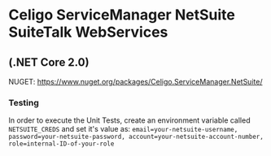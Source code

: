 # Celigo ServiceManager NetSuite SuiteTalk WebServices
## (.NET Core 2.0)

NUGET:
https://www.nuget.org/packages/Celigo.ServiceManager.NetSuite/

### Testing
In order to execute the Unit Tests, create an environment variable called `NETSUITE_CREDS` and set it's value as:
`email=your-netsuite-username, password=your-netsuite-password, account=your-netsuite-account-number, role=internal-ID-of-your-role`

